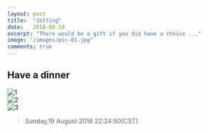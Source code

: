 ```yaml
---
layout: post
title:  "Jotting"
date:   2018-08-19
excerpt: "There would be a gift if you did have a choice ..."
image: "/images/pic-01.jpg"
comments: true
---
```



## Have a dinner
 
![1](https://www.auroretech.com/images/2018-08-19-01.jpg)  <br />
![2](https://www.auroretech.com/images/2018-08-19-02.jpg)  <br />
![3](https://www.auroretech.com/images/2018-08-19-03.jpg)  <br />

> Sunday,19 August 2018 22:24:50(CST)
